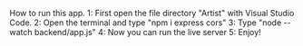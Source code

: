 How to run this app.
1: First open the file directory "Artist" with Visual Studio Code.
2: Open the terminal and type "npm i express cors"
3: Type "node --watch backend/app.js"
4: Now you can run the live server
5: Enjoy!
